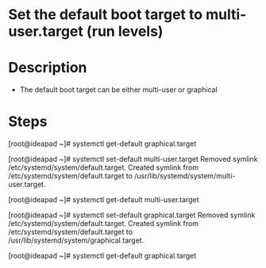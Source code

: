 # Set the default boot target to multi-user.target (run levels)

# Description
- The default boot target can be either multi-user or graphical

# Steps
[root@ideapad ~]# systemctl get-default
graphical.target

[root@ideapad ~]# systemctl set-default multi-user.target
Removed symlink /etc/systemd/system/default.target.
Created symlink from /etc/systemd/system/default.target to /usr/lib/systemd/system/multi-user.target.

[root@ideapad ~]# systemctl get-default
multi-user.target

[root@ideapad ~]# systemctl set-default graphical.target
Removed symlink /etc/systemd/system/default.target.
Created symlink from /etc/systemd/system/default.target to /usr/lib/systemd/system/graphical.target.

[root@ideapad ~]# systemctl get-default
graphical.target